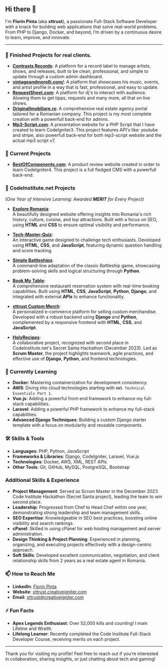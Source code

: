 ## Hi there 👋

I'm **Florin Pinta** (aka **xttrust**), a passionate Full-Stack Software Developer with a knack for building web applications that solve real-world problems. From PHP to Django, Docker, and beyond, I’m driven by a continuous desire to learn, improve, and innovate. 

---
### 🔭 Finished Projects for real clients.
- **[Contrasts Records](https://contrasts-records.com/)**: A platform for a record label to manage artists, shows, and releases, built to be clean, professional, and simple to update through a custom admin dashboard.
- **[vintageandmorelli.com/](https://vintageandmorelli.com/)**: A platform that showcases his music, events, and artist profile in a way that is fast, professional, and easy to update.
- **[RequestSheet.com](https://requestsheet.com/)**: A platform for dj's to interact with audience. Alowing them to get tipps, requests and many more, all that on live shows.
- **[OriginalImobiliare.ro](https://originalimobiliare.ro/)**: A comprehensive real estate agency portal tailored for a Romanian company. This project is my most complete creation with a powerfull back-end for admins.
- **[Mp3-Script.com](https://www.mp3-script.com/)**: A presentation website for a PHP Script that I have created to learn CodeIgniter3. This project features API's like: youtube and stripe, also powerfull back-end for both
 mp3-script website and the actual mp3 script v7.

### 🔭 Current Projects
- **[BestOfComponents.com](https://bestofcomponents.com/)**: A product review website created in order to learn CodeIgniter4. This project is a full fledged CMS with a powerfull back-end.

### 🔭 CodeInstitute.net Projects  
*(One Year of Intensive Learning: Awarded **MERIT** for Every Project)*

- **[Explore Romania](https://github.com/xttrust/explore-romania)**:  
  A beautifully designed website offering insights into Romania's rich history, culture, cuisine, and top attractions. Built with a focus on SEO, using **HTML** and **CSS** to ensure optimal visibility and performance.

- **[Tech-Master-Quiz](https://github.com/xttrust/Tech-Master-Quiz)**:  
  An interactive game designed to challenge tech enthusiasts. Developed using **HTML**, **CSS**, and **JavaScript**, featuring dynamic question handling and score tracking.

- **[Simple Battleships](https://github.com/xttrust/simple-battleships)**:  
  A command-line adaptation of the classic Battleship game, showcasing problem-solving skills and logical structuring through **Python**.

- **[Book My Table](https://github.com/xttrust/BookMyTable)**:  
  A comprehensive restaurant reservation system with real-time booking capabilities. Built using **HTML**, **CSS**, **JavaScript**, **Python**, **Django**, and integrated with external **APIs** to enhance functionality.

- **[xttrust Custom Merch](https://github.com/xttrust/xttrust-custom-merch)**:  
  A personalized e-commerce platform for selling custom merchandise. Developed with a robust backend using **Django** and **Python**, complemented by a responsive frontend with **HTML**, **CSS**, and **JavaScript**.

- **[HolyRecipes](https://github.com/xttrust/HolyRecipes)**:  
  A collaborative project, recognized with second place in CodeInstitute.net's Secret Santa Hackathon (December 2023). Led as **Scrum Master**, the project highlights teamwork, agile practices, and effective use of **Django**, **Python**, and frontend technologies.


### 🌱 Currently Learning

- **Docker**: Mastering containerization for development consistency.
- **AWS**: Diving into cloud technologies starting with `AWS Technical Essentials Part 1`.
- **Vue.js**: Adding a powerful front-end framework to enhance my full-stack capabilities.
- **Laravel**: Adding a powerful PHP framework to enhance my full-stack capabilities.
- **Advanced Django Techniques**: Building a custom Django starter template with a focus on modularity and reusable components.

### 🛠️ Skills & Tools

- **Languages**: PHP, Python, JavaScript
- **Frameworks & Libraries**: Django, CodeIgniter, Laravel, Vue.js
- **Technologies**: Docker, AWS, XML, REST APIs
- **Other Tools**: Git, GitHub, MySQL, PostgreSQL, Bootstrap

### Additional Skills & Experience

- **Project Management**: Served as Scrum Master in the December 2023 Code Institute Hackathon (Secret Santa project), leading the team to win second place.
- **Leadership**: Progressed from Chef to Head Chef within one year, demonstrating strong leadership and team management skills.
- **SEO Expertise**: Knowledgeable in SEO best practices, boosting online visibility and search rankings.
- **cPanel**: Skilled in using cPanel for web hosting management and server administration.
- **Design Thinking & Project Planning**: Experienced in planning, organizing, and executing projects effectively with a design-centric approach.
- **Soft Skills**: Developed excellent communication, negotiation, and client relationship skills from 2 years as a real estate agent in Romania.


### 📫 How to Reach Me

- **LinkedIn**: [Florin Pinta](https://www.linkedin.com/in/xttrust/)
- **Website**: [xttrust.creativeigniter.com](https://xttrust.creativeigniter.com/)
- **Email**: xttrust@creativeigniter.com

### ⚡ Fun Facts

- **Apex Legends Enthusiast**: Over 52,000 kills and counting! I main Lifeline and Wraith.
- **Lifelong Learner**: Recently completed the Code Institute Full-Stack Developer Course, receiving merits on each project.

---

Thank you for visiting my profile! Feel free to reach out if you’re interested in collaboration, sharing insights, or just chatting about tech and gaming!
